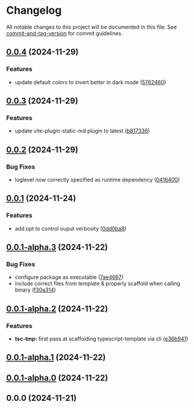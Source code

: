 # Changelog

All notable changes to this project will be documented in this file. See [commit-and-tag-version](https://github.com/absolute-version/commit-and-tag-version) for commit guidelines.

## [0.0.4](https://github.com/andrew-chang-dewitt/create-vite-ssg/compare/v0.0.3...v0.0.4) (2024-11-29)


### Features

* update default colors to invert better in dark mode ([5762460](https://github.com/andrew-chang-dewitt/create-vite-ssg/commit/5762460d0776bfcf0df1d8a61551b73a3428f891))

## [0.0.3](https://github.com/andrew-chang-dewitt/create-vite-ssg/compare/v0.0.2...v0.0.3) (2024-11-29)


### Features

* update vite-plugin-static-md plugin to latest ([b817336](https://github.com/andrew-chang-dewitt/create-vite-ssg/commit/b8173364280df7cd0e2536d277915e0a92620a02))

## [0.0.2](https://github.com/andrew-chang-dewitt/create-vite-ssg/compare/v0.0.1...v0.0.2) (2024-11-29)


### Bug Fixes

* loglevel now correctly specified as runtime dependency ([0416400](https://github.com/andrew-chang-dewitt/create-vite-ssg/commit/0416400ef1fdbd1b32bdf9ecb561d03ceec6ac1d))

## [0.0.1](https://github.com/andrew-chang-dewitt/create-vite-ssg/compare/v0.0.1-alpha.3...v0.0.1) (2024-11-24)


### Features

* add opt to control ouput verbosity ([0dd0ba8](https://github.com/andrew-chang-dewitt/create-vite-ssg/commit/0dd0ba84d385f8e537f65d586434e7b8cdd4c268))

## [0.0.1-alpha.3](https://github.com/andrew-chang-dewitt/create-vite-ssg/compare/v0.0.1-alpha.2...v0.0.1-alpha.3) (2024-11-22)


### Bug Fixes

* configure package as executable ([7ae4667](https://github.com/andrew-chang-dewitt/create-vite-ssg/commit/7ae4667c06ca7860483a759edfdb2f94ae5b9f06))
* include correct files from template & properly scaffold when calling binary ([f30a314](https://github.com/andrew-chang-dewitt/create-vite-ssg/commit/f30a314c505a4d14a57814439a2291d56078e598))

## [0.0.1-alpha.2](https://github.com/andrew-chang-dewitt/create-vite-ssg/compare/v0.0.1-alpha.1...v0.0.1-alpha.2) (2024-11-22)


### Features

* **tsc-tmp:** first pass at scaffolding typescript-template via cli ([e36b941](https://github.com/andrew-chang-dewitt/create-vite-ssg/commit/e36b94145b7534035dcfc8a72a7ee352a42b3c4c))

## [0.0.1-alpha.1](https://github.com/andrew-chang-dewitt/create-vite-ssg/compare/v0.0.1-alpha.0...v0.0.1-alpha.1) (2024-11-22)

## [0.0.1-alpha.0](https://github.com/andrew-chang-dewitt/create-vite-ssg/compare/v0.0.0...v0.0.1-alpha.0) (2024-11-22)

## 0.0.0 (2024-11-21)
